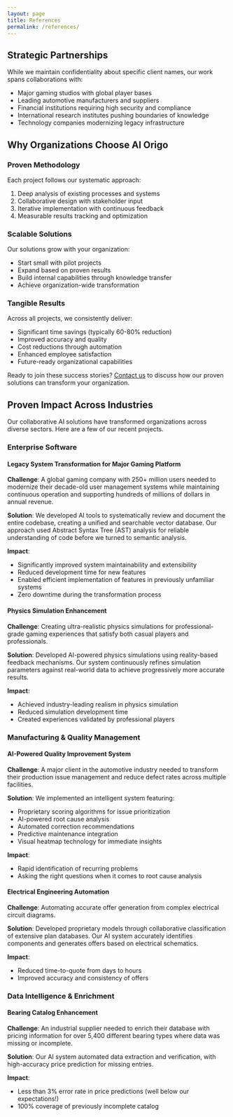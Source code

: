 ```yaml
---
layout: page
title: References
permalink: /references/
---
```


## Strategic Partnerships

While we maintain confidentiality about specific client names, our work spans collaborations with:
- Major gaming studios with global player bases
- Leading automotive manufacturers and suppliers
- Financial institutions requiring high security and compliance
- International research institutes pushing boundaries of knowledge
- Technology companies modernizing legacy infrastructure

## Why Organizations Choose AI Origo

### Proven Methodology
Each project follows our systematic approach:
1. Deep analysis of existing processes and systems
2. Collaborative design with stakeholder input
3. Iterative implementation with continuous feedback
4. Measurable results tracking and optimization

### Scalable Solutions
Our solutions grow with your organization:
- Start small with pilot projects
- Expand based on proven results
- Build internal capabilities through knowledge transfer
- Achieve organization-wide transformation

### Tangible Results
Across all projects, we consistently deliver:
- Significant time savings (typically 60-80% reduction)
- Improved accuracy and quality
- Cost reductions through automation
- Enhanced employee satisfaction
- Future-ready organizational capabilities

Ready to join these success stories? <a href="{{ '/contact' | relative_url }}">Contact us</a> to discuss how our proven solutions can transform your organization.

## Proven Impact Across Industries

Our collaborative AI solutions have transformed organizations across diverse sectors. Here are a few of our recent projects.

### Enterprise Software

#### Legacy System Transformation for Major Gaming Platform

**Challenge**: A global gaming company with 250+ million users needed to modernize their decade-old user management systems while maintaining continuous operation and supporting hundreds of millions of dollars in annual revenue.

**Solution**: We developed AI tools to systematically review and document the entire codebase, creating a unified and searchable vector database. Our approach used Abstract Syntax Tree (AST) analysis for reliable understanding of code before we turned to semantic analysis.

**Impact**:
- Significantly improved system maintainability and extensibility
- Reduced development time for new features
- Enabled efficient implementation of features in previously unfamiliar systems
- Zero downtime during the transformation process

#### Physics Simulation Enhancement

**Challenge**: Creating ultra-realistic physics simulations for professional-grade gaming experiences that satisfy both casual players and professionals.

**Solution**: Developed AI-powered physics simulations using reality-based feedback mechanisms. Our system continuously refines simulation parameters against real-world data to achieve progressively more accurate results.

**Impact**:
- Achieved industry-leading realism in physics simulation
- Reduced simulation development time
- Created experiences validated by professional players

### Manufacturing & Quality Management

#### AI-Powered Quality Improvement System

**Challenge**: A major client in the automotive industry needed to transform their production issue management and reduce defect rates across multiple facilities.

**Solution**: We implemented an intelligent system featuring:
- Proprietary scoring algorithms for issue prioritization
- AI-powered root cause analysis
- Automated correction recommendations
- Predictive maintenance integration
- Visual heatmap technology for immediate insights

**Impact**:
- Rapid identification of recurring problems
- Asking the right questions when it comes to root cause analysis

#### Electrical Engineering Automation

**Challenge**: Automating accurate offer generation from complex electrical circuit diagrams.

**Solution**: Developed proprietary models through collaborative classification of extensive plan databases. Our AI system accurately identifies components and generates offers based on electrical schematics.

**Impact**:
- Reduced time-to-quote from days to hours
- Improved accuracy and consistency of offers

### Data Intelligence & Enrichment

#### Bearing Catalog Enhancement
**Challenge**: An industrial supplier needed to enrich their database with pricing information for over 5,400 different bearing types where data was missing or incomplete.

**Solution**: Our AI system automated data extraction and verification, with high-accuracy price prediction for missing entries.

**Impact**:
- Less than 3% error rate in price predictions (well below our expectations!)
- 100% coverage of previously incomplete catalog

